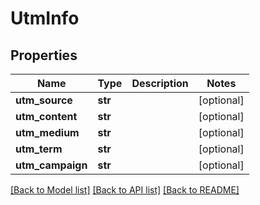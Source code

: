 # UtmInfo

## Properties
Name | Type | Description | Notes
------------ | ------------- | ------------- | -------------
**utm_source** | **str** |  | [optional] 
**utm_content** | **str** |  | [optional] 
**utm_medium** | **str** |  | [optional] 
**utm_term** | **str** |  | [optional] 
**utm_campaign** | **str** |  | [optional] 

[[Back to Model list]](../README.md#documentation-for-models) [[Back to API list]](../README.md#documentation-for-api-endpoints) [[Back to README]](../README.md)


